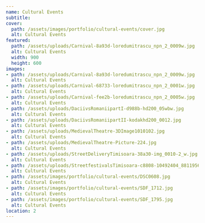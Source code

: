 ```yaml
---
name: Cultural Events
subtitle:
cover:
  path: /assets/images/portfolio/cultural-events/cover.jpg
  alt: Cultural Events
featured:
  path: /assets/uploads/Carnival-8a93d-loredumitrascu_npn_2_0009w.jpg
  alt: Cultural Events
  width: 900
  height: 600
images:
- path: /assets/uploads/Carnival-8a93d-loredumitrascu_npn_2_0009w.jpg
  alt: Cultural Events
- path: /assets/uploads/Carnival-68733-loredumitrascu_npn_2_0001w.jpg
  alt: Cultural Events
- path: /assets/uploads/Carnival-fee2b-loredumitrascu_npn_2_0005w.jpg
  alt: Cultural Events
- path: /assets/uploads/DaciivsRomaniipartI-d988b-hd200_05wbw.jpg
  alt: Cultural Events
- path: /assets/uploads/DaciivsRomaniipartII-kodakhd200_0012.jpg
  alt: Cultural Events
- path: /assets/uploads/MedievalTheatre-3DImage1010102.jpg
  alt: Cultural Events
- path: /assets/uploads/MedievalTheatre-Picture-224.jpg
  alt: Cultural Events
- path: /assets/uploads/StreetDeliveryTimisoara-38a30-img_0010-2_w.jpg
  alt: Cultural Events
- path: /assets/uploads/StreetfestivalsTimisoara-c8808-10492404_881195698561691_4870896387013187332_n.jpg
  alt: Cultural Events
- path: /assets/images/portfolio/cultural-events/DSC0608.jpg
  alt: Cultural Events
- path: /assets/images/portfolio/cultural-events/SDF_1712.jpg
  alt: Cultural Events
- path: /assets/images/portfolio/cultural-events/SDF_1795.jpg
  alt: Cultural Events
location: 2
---
```

